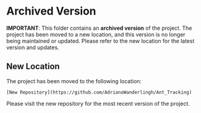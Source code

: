# Archived Version

**IMPORTANT**: This folder contains an **archived version** of the project. The project has been moved to a new location, and this version is no longer being maintained or updated. Please refer to the new location for the latest version and updates.

## New Location

The project has been moved to the following location:

```
[New Repository](https://github.com/AdrianoWanderlingh/Ant_Tracking)
```

Please visit the new repository for the most recent version of the project.
